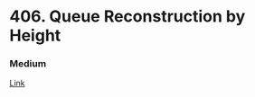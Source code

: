# 406. Queue Reconstruction by Height
### Medium
[Link](https://leetcode.com/problems/queue-reconstruction-by-height/)
